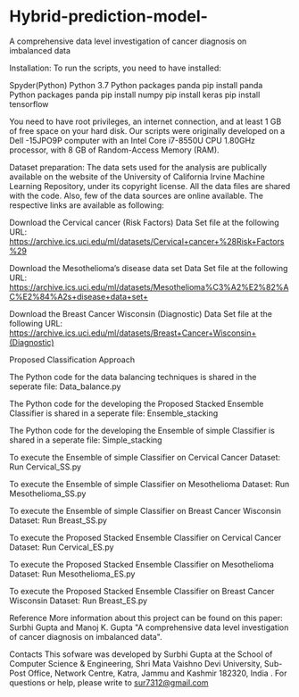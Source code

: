 # Hybrid-prediction-model-
A comprehensive data level investigation of cancer diagnosis on imbalanced data 

Installation: To run the scripts, you need to have installed:

Spyder(Python) 
Python 3.7
Python packages panda
pip install panda
Python packages panda
pip install numpy
pip install keras
pip install tensorflow

You need to have root privileges, an internet connection, and at least 1 GB of free space on your hard disk.
Our scripts were originally developed on a Dell -15JPO9P computer with an Intel Core i7-8550U CPU 1.80GHz processor, with 8 GB of Random-Access Memory (RAM).

Dataset preparation: The data sets used for the analysis are publically available on the website of the University of California Irvine Machine Learning Repository, under its copyright license.
All the data files are shared with the code. Also, few of the data sources are online available. The respective links are available as following:

Download the Cervical cancer (Risk Factors) Data Set file  at the following URL: 
https://archive.ics.uci.edu/ml/datasets/Cervical+cancer+%28Risk+Factors%29

Download the Mesothelioma’s disease data set Data Set file  at the following URL: 
https://archive.ics.uci.edu/ml/datasets/Mesothelioma%C3%A2%E2%82%AC%E2%84%A2s+disease+data+set+

Download the Breast Cancer Wisconsin (Diagnostic) Data Set file  at the following URL: 
https://archive.ics.uci.edu/ml/datasets/Breast+Cancer+Wisconsin+(Diagnostic)

Proposed Classification Approach

The Python code for the data balancing techniques is shared in the seperate file:
Data_balance.py

The Python code for the developing the Proposed Stacked Ensemble Classifier is shared in a seperate file:
Ensemble_stacking 

The Python code for the developing the Ensemble of simple Classifier is shared in a seperate file:
Simple_stacking

To execute the Ensemble of simple Classifier on Cervical Cancer Dataset: 
Run Cervical_SS.py

To execute the Ensemble of simple Classifier on Mesothelioma Dataset:
Run Mesothelioma_SS.py

To execute the Ensemble of simple Classifier on Breast Cancer Wisconsin Dataset:
Run Breast_SS.py

To execute the Proposed Stacked Ensemble Classifier on Cervical Cancer Dataset: 
Run Cervical_ES.py

To execute the Proposed Stacked Ensemble Classifier on Mesothelioma Dataset:
Run Mesothelioma_ES.py

To execute the Proposed Stacked Ensemble Classifier on Breast Cancer Wisconsin Dataset:
Run Breast_ES.py

Reference
More information about this project can be found on this paper:
Surbhi Gupta and Manoj K. Gupta "A comprehensive data level investigation of cancer diagnosis on imbalanced data".

Contacts
This sofware was developed by Surbhi Gupta at the School of Computer Science & Engineering, Shri Mata Vaishno Devi University, Sub-Post Office,  Network Centre, Katra, Jammu and Kashmir 182320, India . 
For questions or help, please write to sur7312@gmail.com 
